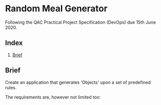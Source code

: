 # Random Meal Generator
Following the QAC Practical Project Specification (DevOps) due 15th June 2020.

## Index
1. [Brief](#brief)

## Brief
Create an application that generates 'Objects' upon a set of predefined rules. 

The requirements are, however not limited too:

